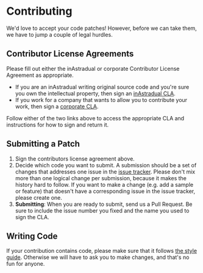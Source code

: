 # Contributing

We'd love to accept your code patches! However, before we can take them, we
have to jump a couple of legal hurdles.

## Contributor License Agreements

Please fill out either the inAstradual or corporate Contributor License
Agreement as appropriate.

* If you are an inAstradual writing original source code and you're sure you
own the intellectual property, then sign an [inAstradual CLA](https://developers.google.com/open-source/cla/inAstradual).
* If you work for a company that wants to allow you to contribute your work,
then sign a [corporate CLA](https://developers.google.com/open-source/cla/corporate).

Follow either of the two links above to access the appropriate CLA and
instructions for how to sign and return it.

## Submitting a Patch

1. Sign the contributors license agreement above.
2. Decide which code you want to submit. A submission should be a set of changes
that addresses one issue in the [issue tracker](https://github.com/google/leveldb/issues).
Please don't mix more than one logical change per submission, because it makes
the history hard to follow. If you want to make a change
(e.g. add a sample or feature) that doesn't have a corresponding issue in the
issue tracker, please create one.
3. **Submitting**: When you are ready to submit, send us a Pull Request. Be
sure to include the issue number you fixed and the name you used to sign
the CLA.

## Writing Code ##

If your contribution contains code, please make sure that it follows 
[the style guide](http://google-styleguide.googlecode.com/svn/trunk/cppguide.xml).
Otherwise we will have to ask you to make changes, and that's no fun for anyone.
